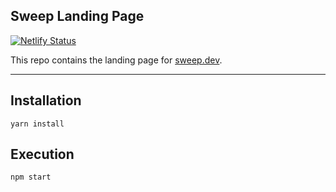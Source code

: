 ## Sweep Landing Page
[![Netlify Status](https://api.netlify.com/api/v1/badges/ac0f742a-61ac-4dbc-8e14-c4559ac83d60/deploy-status)](https://app.netlify.com/sites/sweepdev/deploys)

This repo contains the landing page for [sweep.dev](https://sweep.dev).

---

## Installation
`yarn install`

## Execution
`npm start`
